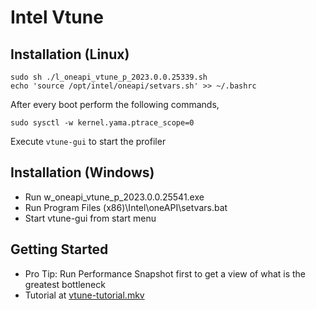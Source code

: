 # Intel Vtune

## Installation (Linux)
```
sudo sh ./l_oneapi_vtune_p_2023.0.0.25339.sh
echo 'source /opt/intel/oneapi/setvars.sh' >> ~/.bashrc
```

After every boot perform the following commands,
```
sudo sysctl -w kernel.yama.ptrace_scope=0
```

Execute `vtune-gui` to start the profiler

## Installation (Windows)
- Run w_oneapi_vtune_p_2023.0.0.25541.exe
- Run Program Files (x86)\Intel\oneAPI\setvars.bat
- Start vtune-gui from start menu

## Getting Started
- Pro Tip: Run Performance Snapshot first to get a view of what is the greatest bottleneck
- Tutorial at [vtune-tutorial.mkv](vtune-tutorial.mkv)